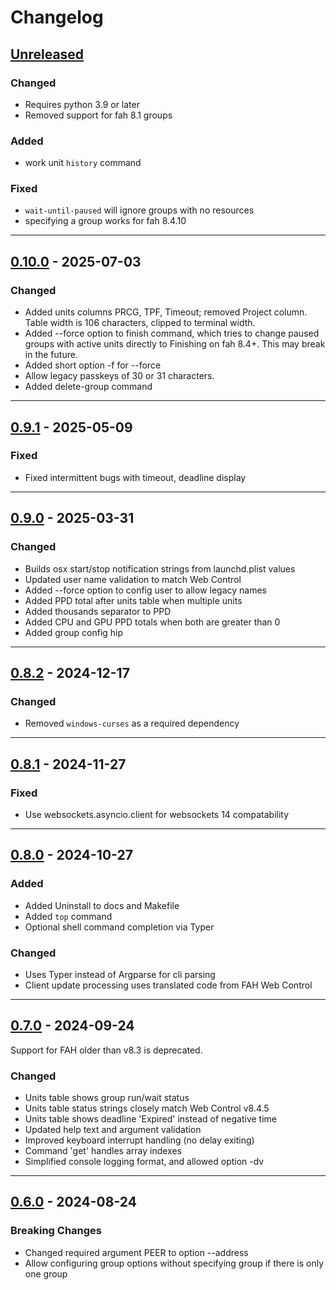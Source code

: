 # Changelog

## [Unreleased]

### Changed

- Requires python 3.9 or later
- Removed support for fah 8.1 groups

### Added

- work unit `history` command

### Fixed

- `wait-until-paused` will ignore groups with no resources
- specifying a group works for fah 8.4.10

---

## [0.10.0] - 2025-07-03

### Changed

- Added units columns PRCG, TPF, Timeout; removed Project column.
 Table width is 106 characters, clipped to terminal width.
- Added --force option to finish command,
 which tries to change paused groups with active units directly to Finishing on fah 8.4+.
 This may break in the future.
- Added short option -f for --force
- Allow legacy passkeys of 30 or 31 characters.
- Added delete-group command

---

## [0.9.1] - 2025-05-09

### Fixed

- Fixed intermittent bugs with timeout, deadline display

---

## [0.9.0] - 2025-03-31

### Changed

- Builds osx start/stop notification strings from launchd.plist values
- Updated user name validation to match Web Control
- Added --force option to config user to allow legacy names
- Added PPD total after units table when multiple units
- Added thousands separator to PPD
- Added CPU and GPU PPD totals when both are greater than 0
- Added group config hip

---

## [0.8.2] - 2024-12-17

### Changed

- Removed `windows-curses` as a required dependency

---

## [0.8.1] - 2024-11-27

### Fixed

- Use websockets.asyncio.client for websockets 14 compatability

---

## [0.8.0] - 2024-10-27

### Added

- Added Uninstall to docs and Makefile
- Added `top` command
- Optional shell command completion via Typer

### Changed

- Uses Typer instead of Argparse for cli parsing
- Client update processing uses translated code from FAH Web Control

---

## [0.7.0] - 2024-09-24

Support for FAH older than v8.3 is deprecated.

### Changed

- Units table shows group run/wait status
- Units table status strings closely match Web Control v8.4.5
- Units table shows deadline 'Expired' instead of negative time
- Updated help text and argument validation
- Improved keyboard interrupt handling (no delay exiting)
- Command 'get' handles array indexes
- Simplified console logging format, and allowed option -dv

---

## [0.6.0] - 2024-08-24

### Breaking Changes

- Changed required argument PEER to option --address
- Allow configuring group options without specifying group if there is only one group


[unreleased]: https://github.com/kbernhagen/lufah/compare/0.10.0...HEAD
[0.10.0]: https://github.com/kbernhagen/lufah/compare/0.9.1...0.10.0
[0.9.1]: https://github.com/kbernhagen/lufah/compare/0.9.0...0.9.1
[0.9.0]: https://github.com/kbernhagen/lufah/compare/0.8.2...0.9.0
[0.8.2]: https://github.com/kbernhagen/lufah/compare/0.8.1...0.8.2
[0.8.1]: https://github.com/kbernhagen/lufah/compare/0.8.0...0.8.1
[0.8.0]: https://github.com/kbernhagen/lufah/compare/0.7.0...0.8.0
[0.7.0]: https://github.com/kbernhagen/lufah/compare/0.6.0...0.7.0
[0.6.0]: https://github.com/kbernhagen/lufah/compare/0.5.0...0.6.0
